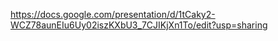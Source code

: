 https://docs.google.com/presentation/d/1tCaky2-WCZ78aunEIu6Uy02iszKXbU3_7CJIKjXn1To/edit?usp=sharing
